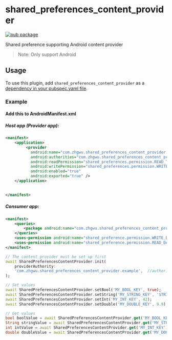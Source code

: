 # shared_preferences_content_provider

[![pub package](https://img.shields.io/pub/v/shared_preferences_content_provider.svg)](https://pub.dev/packages/shared_preference_content_provider)

Shared preference supporting Android content provider

> Note: Only support Android

## Usage

To use this plugin, add `shared_preferences_content_provider` as a [dependency in your pubspec.yaml file](https://flutter.io/platform-plugins/).

### Example


#### Add this to AndroidManifest.xml

##### Host app (Provider app):

```xml
<manifest>
    <application>
         <provider
           android:name="com.zhgwu.shared_preferences_content_provider.SharedPreferencesContentProvider"
           android:authorities="com.zhgwu.shared_preferences_content_provider.example"
           android:readPermission="shared_preferences.permission.READ_TOKEN"
           android:writePermission="shared_preferences.permission.WRITE_DATA"
           android:enabled="true"
           android:exported="true" />
    </application>

   
</manifest>
```


##### Consumer app:

```xml
<manifest>
    <queries>
        <package android:name="com.zhgwu.shared_preferences_content_provider_example" />  <!--host app package-->
    </queries>
    <uses-permission android:name="shared_preference.permission.WRITE_DATA" />
    <uses-permission android:name="shared_preference.permission.READ_DATA" />
</manifest>
```


```dart
// The content provider must be set up first
await SharedPreferencesContentProvider.init(
    providerAuthority:
    'com.zhgwu.shared_preferences_content_provider.example',  //authority provider in AndroidManifest.xml
);
```

```dart
// Set values
await SharedPreferencesContentProvider.setBool('MY_BOOL_KEY', true);
await SharedPreferencesContentProvider.setString('MY_STRING_KEY', 'STRING_VALUE');
await SharedPreferencesContentProvider.setInt('MY_INT_KEY', 42);
await SharedPreferencesContentProvider.setDouble('MY_DOUBLE_KEY', 9.9);
```

```dart
// Get values
bool boolValue = await SharedPreferencesContentProvider.get('MY_BOOL_KEY');
String stringValue = await SharedPreferencesContentProvider.get('MY_STRING_KEY');
int intValue = await SharedPreferencesContentProvider.get('MY_INT_KEY');
double doubleValue = await SharedPreferencesContentProvider.get('MY_DOUBLE_KEY');
```


